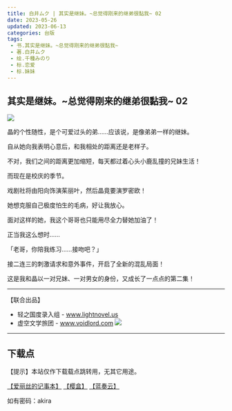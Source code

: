 ```yaml
---
title: 白井ムク | 其实是继妹。~总觉得刚来的继弟很黏我~ 02
date: 2023-05-26
updated: 2023-06-13
categories: 台版
tags: 
 - 书.其实是继妹。~总觉得刚来的继弟很黏我~
 - 著.白井ムク
 - 绘.千種みのり
 - 标.恋爱
 - 标.妹妹
---
```



## 其实是继妹。~总觉得刚来的继弟很黏我~ 02

![](https://cdn.shopifycdn.net/s/files/1/0613/7030/2681/products/02_8b049980-bf26-43db-bed9-ec1264b08efa_362x535.jpg?v=1681796183)

晶的个性随性，是个可爱过头的弟……应该说，是像弟弟一样的继妹。

自从她向我表明心意后，和我相处的距离还是老样子。

不对，我们之间的距离更加缩短，每天都过着心头小鹿乱撞的兄妹生活！

而现在是校庆的季节。

戏剧社将由阳向饰演茱丽叶，然后晶竟要演罗密欧！

她想克服自己极度怕生的毛病，好让我放心。

面对这样的她，我这个哥哥也只能用尽全力替她加油了！

正当我这么想时……

「老哥，你陪我练习……接吻吧？」

接二连三的刺激请求和意外事件，开启了全新的混乱局面！

这是我和晶以一对兄妹、一对男女的身份，又成长了一点点的第二集！

---

【联合出品】

- 轻之国度录入组 -
www.lightnovel.us
- 虚空文学旅团 -
www.voidlord.com
![](https://cdn.staticaly.com/gh/Minami926494/EPUB-COVER@main/logo.webp)

---

## 下载点

【提示】本站仅作下载载点跳转用，无其它用途。

[【爱丽丝的记事本】](https://drive.noire.cc/s/n52gi1?password=akira) [【樱盒】](https://sakuradrive.com/s/m5jUM?password=akira) [【蓝奏云】](https://qtqt.lanzoum.com/b01901uxa)

如有密码：akira
